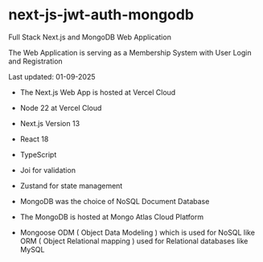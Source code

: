 # next-js-jwt-auth-mongodb

Full Stack Next.js and MongoDB Web Application

The Web Application is serving as a Membership System with User Login and Registration

Last updated: 01-09-2025
                
- The Next.js Web App is hosted at Vercel Cloud
               
- Node 22 at Vercel Cloud
                
- Next.js Version 13
                 
- React 18
                  
- TypeScript
                
- Joi for validation
                  
- Zustand for state management
               
- MongoDB was the choice of NoSQL Document Database
                    
- The MongoDB is hosted at Mongo Atlas Cloud Platform

- Mongoose ODM ( Object Data Modeling ) which is used for NoSQL like ORM ( Object Relational mapping ) used for Relational databases like MySQL
                
              




